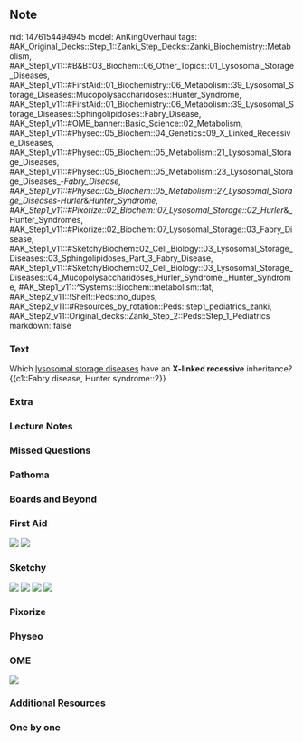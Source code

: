 ## Note
nid: 1476154494945
model: AnKingOverhaul
tags: #AK_Original_Decks::Step_1::Zanki_Step_Decks::Zanki_Biochemistry::Metabolism, #AK_Step1_v11::#B&B::03_Biochem::06_Other_Topics::01_Lysosomal_Storage_Diseases, #AK_Step1_v11::#FirstAid::01_Biochemistry::06_Metabolism::39_Lysosomal_Storage_Diseases::Mucopolysaccharidoses::Hunter_Syndrome, #AK_Step1_v11::#FirstAid::01_Biochemistry::06_Metabolism::39_Lysosomal_Storage_Diseases::Sphingolipidoses::Fabry_Disease, #AK_Step1_v11::#OME_banner::Basic_Science::02_Metabolism, #AK_Step1_v11::#Physeo::05_Biochem::04_Genetics::09_X_Linked_Recessive_Diseases, #AK_Step1_v11::#Physeo::05_Biochem::05_Metabolism::21_Lysosomal_Storage_Diseases, #AK_Step1_v11::#Physeo::05_Biochem::05_Metabolism::23_Lysosomal_Storage_Diseases_-_Fabry_Disease, #AK_Step1_v11::#Physeo::05_Biochem::05_Metabolism::27_Lysosomal_Storage_Diseases_-_Hurler_&_Hunter_Syndrome, #AK_Step1_v11::#Pixorize::02_Biochem::07_Lysosomal_Storage::02_Hurler_&_Hunter_Syndromes, #AK_Step1_v11::#Pixorize::02_Biochem::07_Lysosomal_Storage::03_Fabry_Disease, #AK_Step1_v11::#SketchyBiochem::02_Cell_Biology::03_Lysosomal_Storage_Diseases::03_Sphingolipidoses_Part_3_Fabry_Disease, #AK_Step1_v11::#SketchyBiochem::02_Cell_Biology::03_Lysosomal_Storage_Diseases::04_Mucopolysaccharidoses_Hurler_Syndrome,_Hunter_Syndrome, #AK_Step1_v11::^Systems::Biochem::metabolism::fat, #AK_Step2_v11::!Shelf::Peds::no_dupes, #AK_Step2_v11::#Resources_by_rotation::Peds::step1_pediatrics_zanki, #AK_Step2_v11::Original_decks::Zanki_Step_2::Peds::Step_1_Pediatrics
markdown: false

### Text
<div>
  Which <u>lysosomal storage diseases</u> have an <b>X-linked
  recessive</b> inheritance?
</div>
<div>
  {{c1::Fabry disease, Hunter syndrome::2}}
</div>

### Extra


### Lecture Notes


### Missed Questions


### Pathoma


### Boards and Beyond


### First Aid
<img src="tmpmuEIaa.png"> <img src="tmphBg0hb.png">

### Sketchy
<img src="Sphingolipidoses%20Part%203-%20Fabry%20Disease.png"
class="resizer"> <img src=
"Screen%20Shot%202022-01-30%20at%2010.58.45%20AM.png" class=
"resizer"> <img src=
"Mucopolysaccharidoses-%20Hunter%20Syndrome,%20Hunter%20Syndrome.png"
class="resizer"> <img src=
"Screen%20Shot%202022-01-30%20at%2010.58.57%20AM.png" class=
"resizer">

### Pixorize


### Physeo


### OME
<div class="ome-widget">
  <a href=
  "https://onlinemeded.org/spa/metabolism?ref=anki"><img src=
  "_OME_AnkiFlashcards_Topic_2.png"></a>
</div>

### Additional Resources


### One by one

